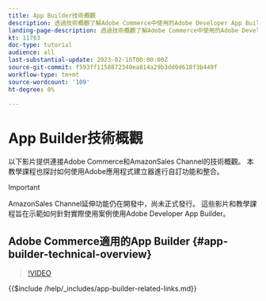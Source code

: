 ```yaml
---
title: App Builder技術概觀
description: 透過技術概觀了解Adobe Commerce中使用的Adobe Developer App Builder
landing-page-description: 透過技術概觀了解Adobe Commerce中使用的Adobe Developer App Builder
kt: 11763
doc-type: tutorial
audience: all
last-substantial-update: 2023-02-16T00:00:00Z
source-git-commit: f593ff1158872340ea814a29b3dd0d618f3b449f
workflow-type: tm+mt
source-wordcount: '109'
ht-degree: 0%

---
```



# App Builder技術概觀

以下影片提供連接Adobe Commerce和AmazonSales Channel的技術概觀。 本教學課程也探討如何使用Adobe應用程式建立器進行自訂功能和整合。

>[!IMPORTANT]
>
>AmazonSales Channel延伸功能仍在開發中，尚未正式發行。  這些影片和教學課程旨在示範如何針對實際使用案例使用Adobe Developer App Builder。


## Adobe Commerce適用的App Builder {#app-builder-technical-overview}

>[!VIDEO](https://video.tv.adobe.com/v/3413512)

{{$include /help/_includes/app-builder-related-links.md}}
